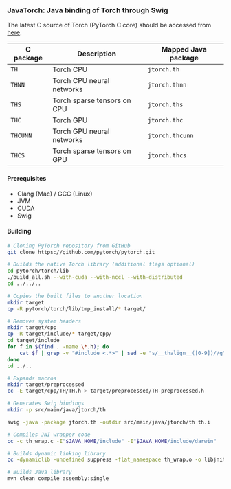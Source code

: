 ### JavaTorch: Java binding of Torch through Swig

The latest C source of Torch (PyTorch C core) should be accessed from [here](https://github.com/pytorch/pytorch/tree/master/torch/lib). 

| C package | Description                 | Mapped Java package |
|-----------|-----------------------------|---------------------|
| `TH      `| Torch CPU                   | `jtorch.th         `|
| `THNN    `| Torch CPU neural networks   | `jtorch.thnn       `|
| `THS     `| Torch sparse tensors on CPU | `jtorch.ths        `|
| `THC     `| Torch GPU                   | `jtorch.thc        `|
| `THCUNN  `| Torch GPU neural networks   | `jtorch.thcunn     `|
| `THCS    `| Torch sparse tensors on GPU | `jtorch.thcs       `|

#### Prerequisites
 - Clang (Mac) / GCC (Linux)
 - JVM
 - CUDA
 - Swig

#### Building

```bash
# Cloning PyTorch repository from GitHub
git clone https://github.com/pytorch/pytorch.git

# Builds the native Torch library (additional flags optional)
cd pytorch/torch/lib
./build_all.sh --with-cuda --with-nccl --with-distributed
cd ../../..

# Copies the built files to another location
mkdir target
cp -R pytorch/torch/lib/tmp_install/* target/

# Removes system headers
mkdir target/cpp
cp -R target/include/* target/cpp/
cd target/include
for f in $(find . -name \*.h); do
    cat $f | grep -v "#include <.*>" | sed -e "s/__thalign__([0-9])//g" > ../cpp/$f
done
cd ../..

# Expands macros
mkdir target/preprocessed
cc -E target/cpp/TH/TH.h > target/preprocessed/TH-preprocessed.h

# Generates Swig bindings
mkdir -p src/main/java/jtorch/th

swig -java -package jtorch.th -outdir src/main/java/jtorch/th th.i

# Compiles JNI wrapper code
cc -c th_wrap.c -I"$JAVA_HOME/include" -I"$JAVA_HOME/include/darwin"

# Builds dynamic linking library
cc -dynamiclib -undefined suppress -flat_namespace th_wrap.o -o libjnith.dylib

# Builds Java library
mvn clean compile assembly:single
```
